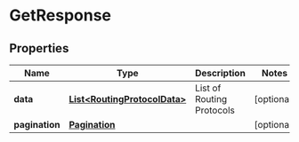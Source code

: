 

# GetResponse


## Properties

| Name | Type | Description | Notes |
|------------ | ------------- | ------------- | -------------|
|**data** | [**List&lt;RoutingProtocolData&gt;**](RoutingProtocolData.md) | List of Routing Protocols |  [optional] |
|**pagination** | [**Pagination**](Pagination.md) |  |  [optional] |



